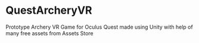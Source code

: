 # QuestArcheryVR
 Prototype Archery VR Game for Oculus Quest made using Unity with help of many free assets from Assets Store
